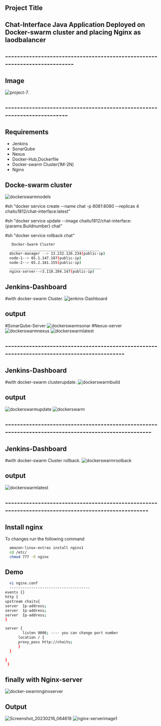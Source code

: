 ## Project Title
## Chat-Interface Java Application Deployed on Docker-swarm cluster and placing Nginx as laodbalancer
## --------------------------------------------------------------------------
## Image
![project-7](https://user-images.githubusercontent.com/111736742/219126197-9d8d9c4d-0d54-4870-9523-6dc9caec9a52.jpg).
## ------------------------------------------------------------------------
## Requirements
- Jenkins
- SonarQube
- Nexus
- Docker-Hub,Dockerfile
- Docker-swarm Cluster(1M-2N)
- Nginx
## Docke-swarm cluster
![dockerswarmnodels](https://user-images.githubusercontent.com/111736742/219244606-456dc781-aed3-4127-a6ad-b1bac717d90b.png)

#sh "docker service create --name chat -p 8081:8080 --replicas 4 chaitu1812/chat-interface:latest"

#sh "docker service update --image chaitu1812/chat-interface:{params.Buildnumber} chat"

#sh "docker service rollback chat"

```bash
   Docker-Swarm Cluster
   ________________________________________
  docker-manager --> 13.232.126.234(public-ip)
  node-1--> 65.1.147.187(public-ip)
  node-2--> 65.2.161.155(public-ip)
  __________________________________________
  nginx-server-->3.110.204.147(public-ip)
```
## Jenkins-Dashboard
#with docker-swarm Cluster.
![jenkins-Dashboard](https://user-images.githubusercontent.com/111736742/219238533-039045cc-23ab-4a27-8eff-b57572888f5b.png)
## output
#SonarQube-Server
![dockerswarmsonar](https://user-images.githubusercontent.com/111736742/219246678-b6529976-0e61-4349-bb33-d79e60d86b6c.png)
#Nexus-server
![dockerswarmnexus](https://user-images.githubusercontent.com/111736742/219246784-294c1c40-19a7-49cc-808c-824628a7182e.png)
![dockerswarmlatest](https://user-images.githubusercontent.com/111736742/219238933-a8932899-70a2-49b1-90bf-728b0bd5c11e.png)
## -------------------------------------------------------------------------------------------
## Jenkins-Dashboard
#with docker-swarm clusterupdate.
![dockerswarmbuild](https://user-images.githubusercontent.com/111736742/219239443-18eb0beb-2f9b-4a61-b017-8ad68224f16d.png)
## output
![dockerswarmupdate](https://user-images.githubusercontent.com/111736742/219239640-72581af2-17b1-43c4-bb48-e59adccf9d16.png)
![dockerswarm](https://user-images.githubusercontent.com/111736742/219240080-235e7245-c76f-4ed1-b684-72221018e732.png)
## ----------------------------------------------------------------------------------------------------
## Jenkins-Dashboard
#with docker-swarm Cluster rollback.
![dockerswarmroolback](https://user-images.githubusercontent.com/111736742/219240566-ae8f81b8-df49-44c2-8771-14f09ed07cf2.png)
## output
![dockerswarmlatest](https://user-images.githubusercontent.com/111736742/219240827-ee83f484-c14f-4d00-9d3e-7074cd2935e3.png)
## ---------------------------------------------------------------------------------------------------
## Install nginx
To changes run the following command
```bash
  amazon-linux-extras install nginx1
  cd /etc/
  chmod 777 -R nginx
```
## Demo  
```bash
  vi nginx.conf
  -------------------------------------
events {}
http {
upstream chaitu{
server  Ip-address;                      
server  Ip-address;              
server  Ip-address;              
}

server {
        listen 9000; ---- you can change port number
      location / {
      proxy_pass http://chaitu;
      }
  }

}
 }
 ```
## finally with Nginx-server
![docker-swarmnginxserver](https://user-images.githubusercontent.com/111736742/219241507-db6fd744-9e72-40f8-a5e9-f83fb8d9deeb.png)
## Output
![Screenshot_20230216_064618](https://user-images.githubusercontent.com/111736742/219243941-2e5a162a-9215-41a8-b649-af789e2680b0.png)
![nginx-serverimage1](https://user-images.githubusercontent.com/111736742/219243647-fb2ed9dc-4f3f-4262-80b9-397fdff4f32a.png)







